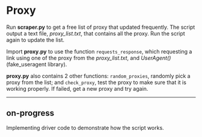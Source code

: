 # Proxy

Run **scraper.py** to get a free list of proxy that updated frequently. The script output a text file, *proxy_list.txt*, that contains all the proxy. Run the script again to update the list.

Import **proxy.py** to use the function ```requests_response```, which requesting a link using one of the proxy from the *proxy_list.txt*, and *UserAgent()* (fake_useragent library).

**proxy.py** also contains 2 other functions: ```random_proxies```, randomly pick a proxy from the list; and ```check_proxy```, test the proxy to make sure that it is working properly. If failed, get a new proxy and try again. 

---
## on-progress
Implementing driver code to demonstrate how the script works.
